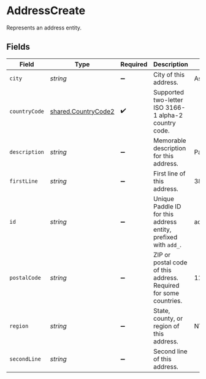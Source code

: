 # AddressCreate

Represents an address entity.


## Fields

| Field                                                            | Type                                                             | Required                                                         | Description                                                      | Example                                                          |
| ---------------------------------------------------------------- | ---------------------------------------------------------------- | ---------------------------------------------------------------- | ---------------------------------------------------------------- | ---------------------------------------------------------------- |
| `city`                                                           | *string*                                                         | :heavy_minus_sign:                                               | City of this address.                                            | Astoria                                                          |
| `countryCode`                                                    | [shared.CountryCode2](../../models/shared/countrycode2.md)       | :heavy_check_mark:                                               | Supported two-letter ISO 3166-1 alpha-2 country code.            |                                                                  |
| `description`                                                    | *string*                                                         | :heavy_minus_sign:                                               | Memorable description for this address.                          | Paddle.com                                                       |
| `firstLine`                                                      | *string*                                                         | :heavy_minus_sign:                                               | First line of this address.                                      | 3811 Ditmars Blvd                                                |
| `id`                                                             | *string*                                                         | :heavy_minus_sign:                                               | Unique Paddle ID for this address entity, prefixed with `add_`.  | add_01gm302t81w94gyjpjpqypkzkf                                   |
| `postalCode`                                                     | *string*                                                         | :heavy_minus_sign:                                               | ZIP or postal code of this address. Required for some countries. | 11105-1803                                                       |
| `region`                                                         | *string*                                                         | :heavy_minus_sign:                                               | State, county, or region of this address.                        | NY                                                               |
| `secondLine`                                                     | *string*                                                         | :heavy_minus_sign:                                               | Second line of this address.                                     |                                                                  |